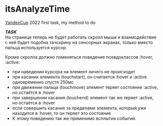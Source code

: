 # itsAnalyzeTime
[YandexCup](https://yandex.ru/cup/) 2022 first task, my method to do

***TASK***  
На странице теперь не будет работать скролл мыши и взаимодействие с ней будет подобна тачскрину на сенсорных экранах, только вместо пальца используется курсор.


Кроме скролла должно поменяться поведение псевдоклассов :hover, :active:  

* при наведении курсора на элемент ничего не происходит  
* при касании элемента (touchstart), он считается :hover и :active одновременно спустя 250мс  
* при движении пальца (touchmove) элемент теряет состояние :active, но остаётся в :hover  
* при завершении касания (touchend) элемент так же теряет :active, но остаётся в :hover  
* если совершить касание за пределами элемента, который уже находится в :hover, то он теряет это состояние  
* К этому поведению так же применимо всплытие событий.  

